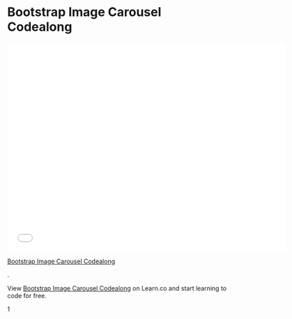 # Bootstrap Image Carousel Codealong

<iframe width="640" height="480" src="//www.youtube.com/embed/IFS0kPBu7CQ?rel=0&modestbranding=1" frameborder="0" allowfullscreen></iframe>

<p><a href="https://www.youtube.com/watch?v=IFS0kPBu7CQ">Bootstrap Image Carousel Codealong</a></p>.

<p data-visibility='hidden'>View <a href='https://learn.co/lessons/bootstrap-image-carousel-code-along' title='Bootstrap Image Carousel Codealong'>Bootstrap Image Carousel Codealong</a> on Learn.co and start learning to code for free.</p>
1